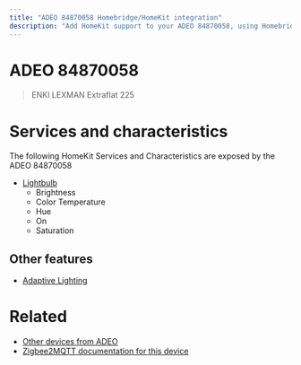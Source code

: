 ```yaml
---
title: "ADEO 84870058 Homebridge/HomeKit integration"
description: "Add HomeKit support to your ADEO 84870058, using Homebridge, Zigbee2MQTT and homebridge-z2m."
---
```

<!---
This file has been GENERATED using src/docgen/docgen.ts
DO NOT EDIT THIS FILE MANUALLY!
-->
# ADEO 84870058
> ENKI LEXMAN Extraflat 225 


# Services and characteristics
The following HomeKit Services and Characteristics are exposed by
the ADEO 84870058

* [Lightbulb](../../light.md)
  * Brightness
  * Color Temperature
  * Hue
  * On
  * Saturation

## Other features
* [Adaptive Lighting](../../light.md)

# Related
* [Other devices from ADEO](../index.md#adeo)
* [Zigbee2MQTT documentation for this device](https://www.zigbee2mqtt.io/devices/84870058.html)